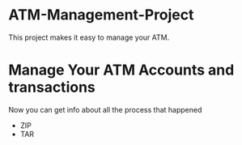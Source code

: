 # ATM-Management-Project
This project makes it easy to manage your ATM.

# Manage Your ATM Accounts and transactions
Now you can get info about all the process that happened
-  ZIP
-  TAR

